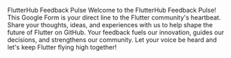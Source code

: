 FlutterHub Feedback Pulse
Welcome to the FlutterHub Feedback Pulse! This Google Form is your direct line to the Flutter community's heartbeat. Share your thoughts, ideas, and experiences with us to help shape the future of Flutter on GitHub. Your feedback fuels our innovation, guides our decisions, and strengthens our community. Let your voice be heard and let's keep Flutter flying high together!
